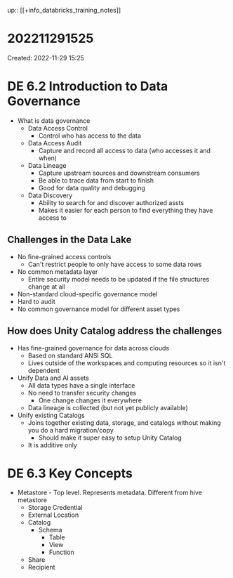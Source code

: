 up:: [[+info_databricks_training_notes]]

# 202211291525

Created: 2022-11-29 15:25

# DE 6.2 Introduction to Data Governance
- What is data governance
	- Data Access Control
		- Control who has access to the data
	- Data Access Audit
		- Capture and record all access to data (who accesses it and when)
	- Data Lineage
		- Capture upstream sources and downstream consumers
		- Be able to trace data from start to finish
		- Good for data quality and debugging
	- Data Discovery
		- Ability to search for and discover authorized assts
		- Makes it easier for each person to find everything they have access to

## Challenges in the Data Lake
- No fine-grained access controls
	- Can't restrict people to only have access to some data rows
- No common metadata layer
	- Entire security model needs to be updated if the file structures change at all
- Non-standard cloud-specific governance model
- Hard to audit
- No common governance model for different asset types

## How does Unity Catalog address the challenges
- Has fine-grained governance for data across clouds
	- Based on standard ANSI SQL
	- Lives outside of the workspaces and computing resources so it isn't dependent
- Unify Data and AI assets
	- All data types have a single interface
	- No need to transfer security changes
		- One change changes it everywhere
	- Data lineage is collected (but not yet publicly available)
- Unify existing Catalogs
	- Joins together existing data, storage, and catalogs without making you do a hard migration/copy
		- Should make it super easy to setup Unity Catalog
	- It is additive only

# DE 6.3 Key Concepts
- Metastore - Top level. Represents metadata. Different from hive metastore
	- Storage Credential
	- External Location
	- Catalog
		- Schema
			- Table
			- View
			- Function
	- Share
	- Recipient